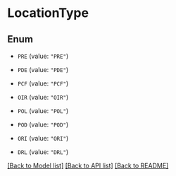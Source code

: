 # LocationType

## Enum


* `PRE` (value: `"PRE"`)

* `PDE` (value: `"PDE"`)

* `PCF` (value: `"PCF"`)

* `OIR` (value: `"OIR"`)

* `POL` (value: `"POL"`)

* `POD` (value: `"POD"`)

* `ORI` (value: `"ORI"`)

* `DRL` (value: `"DRL"`)


[[Back to Model list]](../README.md#documentation-for-models) [[Back to API list]](../README.md#documentation-for-api-endpoints) [[Back to README]](../README.md)



